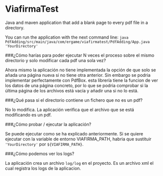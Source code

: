 # ViafirmaTest

Java and maven application that add a blank page to every pdf file in a directory.

You can run the application with the next command line:
`java PdfAdding/src/main/java/com/ergame/viafirmatest/PdfAdding/App.java 'YourDirectory'`



###¿Cómo harías para poder ejecutar N veces el proceso sobre el mismo directorio y solo modificar cada pdf una sola vez?

Ahora mismo la aplicación no tiene implementada la opción de que solo se añada una página nueva si no tiene otra anterior. Sin embargo se podria implementar perfectamente con PdfBox. esta librería tiene la funcion de ver los datos de una página concreto, por lo que se podria comprobar si la última página de los archivos está vacía y añadir una si no lo está.


###¿Qué pasa si el directorio contiene un fichero que no es un pdf?

No lo modifica. La aplicación verifica que el archivo que se está modificando es un pdf.


###¿Cómo probar / ejecutar la aplicación?

Se puede ejecutar como se ha explicado anteriormente. Si se quiere ejecutar con la variable de entorno VIAFIRMA_PATH, habria que sustituir `'YourDirectory'` por `${VIAFIRMA_PATH}`.

###¿Cómo podemos ver los logs?

La aplicación crea un archivo `log/log` en el proyecto. Es un archivo xml el cual registra los logs de la aplicacion.
